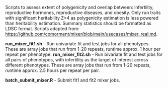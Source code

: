Scripts to assess extent of polygenicity and overlap between: infertility, reproductive hormones, reproductive diseases, and obesity. Only run traits with significant heritability Z>4 as polygenicity estimation is less powered than heritability estimation. Summary statistics should be formatted as LDSC format. Scripts adapted from: https://github.com/comorment/mixer/blob/main/usecases/mixer_real.md.  

**run_mixer_fit1.sh** - Run univariate fit and test jobs for all phenotypes. These are array jobs that run from 1-20 repeats, runtime approx. 1 hour per repeat per phenotype. 
**run_mixer_fit2.sh** - Run bivariate fit and test jobs for all pairs of phenotypes, with infertility as the target of interest across different phenotypes. These are array jobs that run from 1-20 repeats, runtime approx. 2.5 hours per repeat per pair.

**batch_submit_mixer.R** - Submit fit1 and fit2 mixer jobs.

